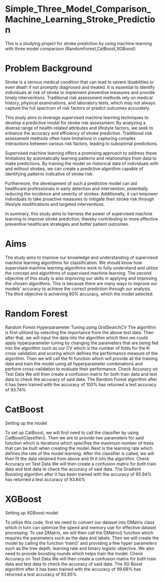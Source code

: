 # Simple_Three_Model_Comparison_Machine_Learning_Stroke_Prediction
This is a studying project for stroke prediction by using machine learning with three model comparison (RandomForest,CatBoost,XGBoost)

# Problem Background
Stroke is a serious medical condition that can lead to severe disabilities or even death if not promptly diagnosed and treated. It is essential to identify individuals at risk of stroke to implement preventive measures and provide timely interventions. Traditional risk assessment methods rely on medical history, physical examinations, and laboratory tests, which may not always capture the full spectrum of risk factors or predict outcomes accurately.

This study aims to leverage supervised machine learning techniques to develop a predictive model for stroke risk assessment. By analyzing a diverse range of health-related attributes and lifestyle factors, we seek to enhance the accuracy and efficiency of stroke prediction. Traditional risk assessment methods often have limitations in capturing complex interactions between various risk factors, leading to suboptimal predictions.

Supervised machine learning offers a promising approach to address these limitations by automatically learning patterns and relationships from data to make predictions. By training the model on historical data of individuals with and without strokes, we can create a predictive algorithm capable of identifying patterns indicative of stroke risk.

Furthermore, the development of such a predictive model can aid healthcare professionals in early detection and intervention, potentially reducing the incidence and severity of strokes. Additionally, it can empower individuals to take proactive measures to mitigate their stroke risk through lifestyle modifications and targeted interventions.

In summary, this study aims to harness the power of supervised machine learning to improve stroke prediction, thereby contributing to more effective preventive healthcare strategies and better patient outcomes.


# Aims
The study aims to improve our knowledge and understanding of supervised machine learning algorithms for classification. We should know how supervised machine learning algorithms work to fully understand and utilize the concept and algorithms of supervised machine learning. The second objective of this study is also improving our skills in applying and improving the chosen algorithms. This is because there are many ways to improve our models' accuracy to achieve the correct prediction through our analysis. The third objective is achieving 80% accuracy, which the model selected.

# Random Forest
Random Forest Hyperparameter Tuning using GridSearchCV
The algorithm is first utilized by selecting the importance from the above test data. Then after that, we will input the data into the algorithm which then we could apply hyperparameter tuning by changing the parameters that are being fed into the algorithm such as our CV which is the number of folds for the K-cross validation and scoring which defines the performance measure of the algorithm. Then we will call the fit function which will provide all the training data and train the model using all hyperparameter combinations and perform cross-validation to evaluate their performance.
Check Accuracy on Test Data
We will then create a confusion matrix for both train data and test data to check the accuracy of said data. The Random Forest algorithm after it has been trained with the accuracy of 100% has returned a test accuracy of 93.74%

# CatBoost
Setting up the model

To set up CatBoost, we will first need to call the classifier by using CatBoostClassifier(). Then we are to provide two parameters for said function which is iterations which specifies the maximum number of trees that can be built when creating the model. Next is the learning rate which defines the rate of the model learning. After the classifier is called, we will then fit the data obtained from above and fit it into the algorithm.
Check Accuracy on Test Data
We will then create a confusion matrix for both train data and test data to check the accuracy of said data. The Gradient Boosting algorithm after it has been trained with the accuracy of 95.94% has returned a test accuracy of 93.84%

# XGBoost
Setting up XGBoost model

To utilize this code, first we need to convert our dataset into DMatrix class which in turn can optimize the speed and memory use for effective dataset processing. To use DMatrix, we will then call the DMatrix() function which requires the parameters such as the data and labels. Then we will create the model by calling the function ‘train()’ and providing a few hyper parameters such as the tree depth, learning rate and binary logistic objective. We also need to provide boosting rounds which helps train the model.
Check Accuracy on Test Data
We will then create a confusion matrix for both train data and test data to check the accuracy of said data. The XG Boost algorithm after it has been trained with the accuracy of 99.68% has returned a test accuracy of 93.95%

